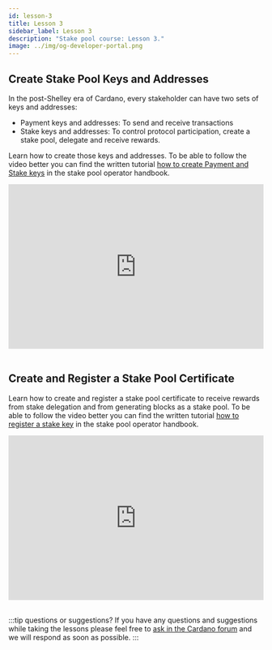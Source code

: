 ```yaml
---
id: lesson-3
title: Lesson 3
sidebar_label: Lesson 3
description: "Stake pool course: Lesson 3."
image: ../img/og-developer-portal.png
---
```


## Create Stake Pool Keys and Addresses

In the post-Shelley era of Cardano, every stakeholder can have two sets of keys and addresses:

* Payment keys and addresses: To send and receive transactions
* Stake keys and addresses: To control protocol participation, create a stake pool, delegate and receive rewards.

Learn how to create those keys and addresses. To be able to follow the video better you can find the written tutorial [how to create Payment and Stake keys](/docs/stake-pool-course/handbook/create-stake-pool-keys) in the stake pool operator handbook.

<iframe width="100%" height="325" src="https://www.youtube.com/embed/GgLjH3CfGhc" frameborder="0" allow="accelerometer; autoplay; clipboard-write; encrypted-media; gyroscope; picture-in-picture; fullscreen;"></iframe>
<br/><br/>


## Create and Register a Stake Pool Certificate 

Learn how to create and register a stake pool certificate to receive rewards from stake delegation and from generating blocks as a stake pool. To be able to follow the video better you can find the written tutorial [how to register a stake key](/docs/stake-pool-course/handbook/register-stake-keys) in the stake pool operator handbook.

<iframe width="100%" height="325" src="https://www.youtube.com/embed/fpuyapPzYWQ" frameborder="0" allow="accelerometer; autoplay; clipboard-write; encrypted-media; gyroscope; picture-in-picture; fullscreen;"></iframe>
<br/><br/>

:::tip questions or suggestions?
If you have any questions and suggestions while taking the lessons please feel free to [ask in the Cardano forum](https://forum.cardano.org/c/staking-delegation/setup-a-stake-pool/158) and we will respond as soon as possible.
:::
